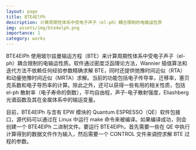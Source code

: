 ```yaml
---
layout: page
title: BTE4ElPh
description: 计算周期性体系中受电子声子（el-ph）耦合限制的电输运性质
img: assets/img/bte4elph.png
importance: 1
category: works
---
```


BTE4ElPh 使用玻尔兹曼输运方程（BTE）来计算周期性体系中受电子声子（el-ph）耦合限制的电输运性质。软件通过密度泛函理论方法，Wannier 插值算法和迭代方法不依赖任何经验参数精确求解 BTE，同时还提供弛豫时间近似（RTA）和动量弛豫时间近似（MRTA）求解。当前的功能包括电子传导率，迁移率，塞贝克系数和电子导热率的计算。除此之外，还可以获得一些有用的相关性质，包括 el-ph 散射率（电子寿命的倒数），平均自由程，声子-电子散射强度，Eliashberg 光谱函数及其在金属体系中的输运变量。

目前，BTE4ElPh 与含有 EPW 模块的 Quantum ESPRESSO（QE）软件包接口，源代码可以通过在 Linux 中运行 make 命令来被编译。如果编译成功，则会创建一个 BTE4ElPh 二进制文件。要运行 BTE4ElPh，首先需要一些在 QE 中执行计算得到的数据文件作为输入，然后需要一个 CONTROL 文件来调控求解 BTE 过程的参数。
